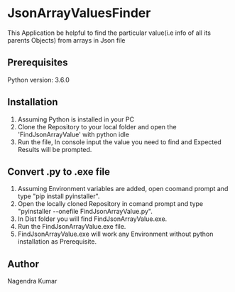 # JsonArrayValuesFinder

This Application be helpful to find the particular value(i.e info of all its parents Objects) from arrays in Json file 

## Prerequisites
Python version: 3.6.0

## Installation
1. Assuming Python is installed in your PC
2. Clone the Repository to your local folder and open the 'FindJsonArrayValue' with python idle
3. Run the file, In console input the value you need to find and Expected Results will be prompted.

## Convert .py to .exe file 
1. Assuming Environment variables are added, open coomand prompt and type "pip install pyinstaller".
2. Open the locally cloned Repository in comand prompt and type "pyinstaller --onefile FindJsonArrayValue.py".
3. In Dist folder you will find FindJsonArrayValue.exe.
4. Run the FindJsonArrayValue.exe file.
5. FindJsonArrayValue.exe will work any Environment without python installation as Prerequisite. 

## Author
Nagendra Kumar
